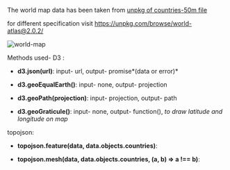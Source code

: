 The world map data has been taken from [unpkg of countries-50m file](https://unpkg.com/world-atlas@2.0.2/countries-50m.json) 

for different specification visit https://unpkg.com/browse/world-atlas@2.0.2/

![world-map](https://github.com/nkp1111/html-svg-d3-basics/blob/main/6.world-map/Screenshot%202022-09-06%20121841.png?raw=true)

Methods used-
D3 :
  - **d3.json(url)**: 
  input- url, 
  output- promise*(data or error)*

  - **d3.geoEqualEarth()**: 
  input- none, 
  output- projection

  - **d3.geoPath(projection)**: 
  input- projection, 
  output- path

  - **d3.geoGraticule()**: 
  input- none, 
  output- function(), 
  *to draw latitude and longitude on map*

topojson:
  - **topojson.feature(data, data.objects.countries)**: 

  - **topojson.mesh(data, data.objects.countries, (a, b) => a !== b)**:
 
